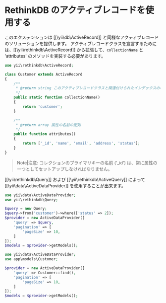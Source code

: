 RethinkDB のアクティブレコードを使用する
======================================

このエクステンションは [[\yii\db\ActiveRecord]] と同様なアクティブレコードのソリューションを提供します。
アクティブレコードクラスを宣言するためには、[[\yii\rethinkdb\ActiveRecord]] から拡張して、`collectionName` と 'attributes' のメソッドを実装する必要があります。

```php
use yii\rethinkdb\ActiveRecord;

class Customer extends ActiveRecord
{
    /**
     * @return string このアクティブレコードクラスと関連付けられたインデックスの名前
     */
    public static function collectionName()
    {
        return 'customer';
    }

    /**
     * @return array 属性の名前の配列
     */
    public function attributes()
    {
        return ['_id', 'name', 'email', 'address', 'status'];
    }
}
```

>Note|注意: コレクションのプライマリキーの名前 ('_id') は、常に属性の一つとしてセットアップしなければなりません。

[[\yii\rethinkdb\Query]] および [[\yii\rethinkdb\ActiveQuery]] によって [[\yii\data\ActiveDataProvider]] を使用することが出来ます。

```php
use yii\data\ActiveDataProvider;
use yii\rethinkdb\Query;

$query = new Query;
$query->from('customer')->where(['status' => 2]);
$provider = new ActiveDataProvider([
    'query' => $query,
    'pagination' => [
        'pageSize' => 10,
    ]
]);
$models = $provider->getModels();
```

```php
use yii\data\ActiveDataProvider;
use app\models\Customer;

$provider = new ActiveDataProvider([
    'query' => Customer::find(),
    'pagination' => [
        'pageSize' => 10,
    ]
]);
$models = $provider->getModels();
```
